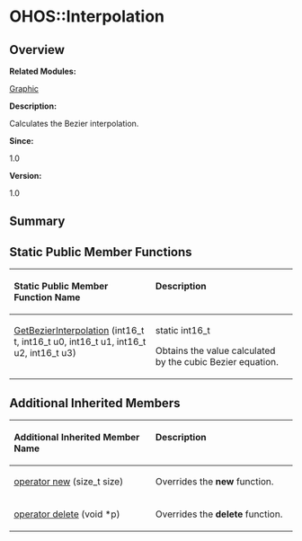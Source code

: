 # OHOS::Interpolation<a name="EN-US_TOPIC_0000001054479581"></a>

## **Overview**<a name="section692224448093533"></a>

**Related Modules:**

[Graphic](graphic.md)

**Description:**

Calculates the Bezier interpolation. 

**Since:**

1.0

**Version:**

1.0

## **Summary**<a name="section1812775517093533"></a>

## Static Public Member Functions<a name="pub-static-methods"></a>

<a name="table130379287093533"></a>
<table><thead align="left"><tr id="row1834550703093533"><th class="cellrowborder" valign="top" width="50%" id="mcps1.1.3.1.1"><p id="p1334710493093533"><a name="p1334710493093533"></a><a name="p1334710493093533"></a>Static Public Member Function Name</p>
</th>
<th class="cellrowborder" valign="top" width="50%" id="mcps1.1.3.1.2"><p id="p1526612807093533"><a name="p1526612807093533"></a><a name="p1526612807093533"></a>Description</p>
</th>
</tr>
</thead>
<tbody><tr id="row1209258266093533"><td class="cellrowborder" valign="top" width="50%" headers="mcps1.1.3.1.1 "><p id="p1216283458093533"><a name="p1216283458093533"></a><a name="p1216283458093533"></a><a href="graphic.md#ga9d6eaf28db711bc05e1cd03c5df293eb">GetBezierInterpolation</a> (int16_t t, int16_t u0, int16_t u1, int16_t u2, int16_t u3)</p>
</td>
<td class="cellrowborder" valign="top" width="50%" headers="mcps1.1.3.1.2 "><p id="p554751512093533"><a name="p554751512093533"></a><a name="p554751512093533"></a>static int16_t </p>
<p id="p1605616811093533"><a name="p1605616811093533"></a><a name="p1605616811093533"></a>Obtains the value calculated by the cubic Bezier equation. </p>
</td>
</tr>
</tbody>
</table>

## Additional Inherited Members<a name="inherited"></a>

<a name="table189948189093533"></a>
<table><thead align="left"><tr id="row1072298581093533"><th class="cellrowborder" valign="top" width="50%" id="mcps1.1.3.1.1"><p id="p583554645093533"><a name="p583554645093533"></a><a name="p583554645093533"></a>Additional Inherited Member Name</p>
</th>
<th class="cellrowborder" valign="top" width="50%" id="mcps1.1.3.1.2"><p id="p119893589093533"><a name="p119893589093533"></a><a name="p119893589093533"></a>Description</p>
</th>
</tr>
</thead>
<tbody><tr id="row1275350578093533"><td class="cellrowborder" valign="top" width="50%" headers="mcps1.1.3.1.1 "><p id="p2022215438093533"><a name="p2022215438093533"></a><a name="p2022215438093533"></a><a href="graphic.md#ga4854963aa969ee20a6cd174a70f5cd23">operator new</a> (size_t size)</p>
</td>
<td class="cellrowborder" valign="top" width="50%" headers="mcps1.1.3.1.2 "><p id="p708186826093533"><a name="p708186826093533"></a><a name="p708186826093533"></a>Overrides the <strong id="b886473515093533"><a name="b886473515093533"></a><a name="b886473515093533"></a>new</strong> function. </p>
</td>
</tr>
<tr id="row529425371093533"><td class="cellrowborder" valign="top" width="50%" headers="mcps1.1.3.1.1 "><p id="p1684148966093533"><a name="p1684148966093533"></a><a name="p1684148966093533"></a><a href="graphic.md#gadf1997a0f56ac2b220e7f0f8e8e0a6ef">operator delete</a> (void *p)</p>
</td>
<td class="cellrowborder" valign="top" width="50%" headers="mcps1.1.3.1.2 "><p id="p1058288010093533"><a name="p1058288010093533"></a><a name="p1058288010093533"></a>Overrides the <strong id="b902325803093533"><a name="b902325803093533"></a><a name="b902325803093533"></a>delete</strong> function. </p>
</td>
</tr>
</tbody>
</table>

